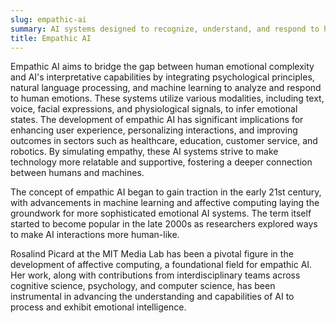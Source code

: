 ```yaml
---
slug: empathic-ai
summary: AI systems designed to recognize, understand, and respond to human emotions in a nuanced and contextually appropriate manner.
title: Empathic AI
---
```


Empathic AI aims to bridge the gap between human emotional complexity and AI's interpretative capabilities by integrating psychological principles, natural language processing, and machine learning to analyze and respond to human emotions. These systems utilize various modalities, including text, voice, facial expressions, and physiological signals, to infer emotional states. The development of empathic AI has significant implications for enhancing user experience, personalizing interactions, and improving outcomes in sectors such as healthcare, education, customer service, and robotics. By simulating empathy, these AI systems strive to make technology more relatable and supportive, fostering a deeper connection between humans and machines.

The concept of empathic AI began to gain traction in the early 21st century, with advancements in machine learning and affective computing laying the groundwork for more sophisticated emotional AI systems. The term itself started to become popular in the late 2000s as researchers explored ways to make AI interactions more human-like.

Rosalind Picard at the MIT Media Lab has been a pivotal figure in the development of affective computing, a foundational field for empathic AI. Her work, along with contributions from interdisciplinary teams across cognitive science, psychology, and computer science, has been instrumental in advancing the understanding and capabilities of AI to process and exhibit emotional intelligence.

